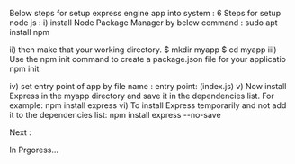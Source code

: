 

Below steps for setup express engine app into system : 
  6 Steps for setup node js  : 
   i)  install Node Package Manager by below command  : 
       sudo apt install npm

   ii) then   make that your working directory.
       $ mkdir myapp
       $ cd myapp 
   iii)  Use the npm init command to create a package.json file for your applicatio
      npm init

   iv)  set entry point of app by  file name :
    entry point: (index.js)
   v)  Now install Express in the myapp directory and save it in the dependencies list. For example:
      npm install express
   vi)  To install Express temporarily and not add it to the dependencies list:
             npm install express --no-save
 

 Next : 

   In Prgoress...
   

